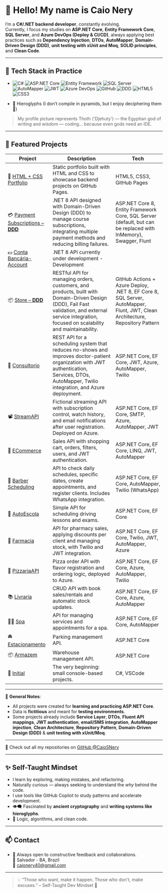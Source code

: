 # 👋 Hello! My name is Caio Nery

I’m a **C#/.NET backend developer**, constantly evolving.  
Currently, I focus my studies on **ASP.NET Core**, **Entity Framework Core**, **SQL Server**, and **Azure DevOps (Deploy & CI/CD)**, always applying best practices such as **Dependency Injection**, **DTOs**, **AutoMapper**, **Domain-Driven Design (DDD)**, **unit testing with xUnit and Moq**, **SOLID principles**, and **Clean Code**.

---

## 🧠 Tech Stack in Practice

- ![C#](https://img.shields.io/badge/C%23-.NET%208-512BD4?style=for-the-badge&logo=dotnet)
![ASP.NET Core](https://img.shields.io/badge/ASP.NET%20Core-Web%20API-512BD4?style=for-the-badge&logo=dotnet)
![Entity Framework](https://img.shields.io/badge/Entity%20Framework-Core-512BD4?style=for-the-badge&logo=nuget)
![SQL Server](https://img.shields.io/badge/SQL%20Server-DB-CC2927?style=for-the-badge&logo=microsoftsqlserver)
![AutoMapper](https://img.shields.io/badge/AutoMapper-Mapping-orange?style=for-the-badge)
![JWT](https://img.shields.io/badge/JWT-Auth-black?style=for-the-badge&logo=jsonwebtokens)
![Azure DevOps](https://img.shields.io/badge/Azure-DevOps-0078D7?style=for-the-badge&logo=azuredevops)
![GitHub](https://img.shields.io/badge/GitHub-Code-181717?style=for-the-badge&logo=github)
![DDD](https://img.shields.io/badge/DDD-Domain--Driven--Design-blueviolet?style=for-the-badge)
![HTML5](https://img.shields.io/badge/HTML5-Structure-E34F26?style=for-the-badge&logo=html5)
![CSS3](https://img.shields.io/badge/CSS3-Style-1572B6?style=for-the-badge&logo=css3)

- 🐍 Hieroglyphs (I don’t compile in pyramids, but I enjoy deciphering them 🏺)  
> My profile picture represents Thoth ('Djehuty') — the Egyptian god of writing and wisdom — coding… because even gods need an IDE.

---

## 📂 Featured Projects

| Project | Description | Tech |
|--------|-------------|------|
| 🎨 [HTML + CSS Portfolio](https://caiosnery.github.io/portfolio-html-css/) | Static portfolio built with HTML and CSS to showcase backend projects on GitHub Pages. | HTML5, CSS3, GitHub Pages |
| 💳 [Payment Subscriptions – **DDD**](https://github.com/CaioSNery/Payment-DDD) | .NET 8 API designed with Domain-Driven Design (DDD) to manage course subscriptions, integrating multiple payment methods and reducing billing failures. | ASP.NET Core 8, Entity Framework Core, SQL Server (default, but can be replaced with InMemory), Swagger, Flunt |
| 💵 [Conta Bancária-Account](https://github.com/CaioSNery/ContaBancaria) | .NET 8 API currently under development - Development |
| 📦 [Store – **DDD**](https://github.com/CaioSNery/Store-DDD) | RESTful API for managing orders, customers, and products, built with Domain-Driven Design (DDD), Fail Fast validation, and external service integration, focused on scalability and maintainability. | GitHub Actions + Azure Deploy, .NET 8, EF Core 8, SQL Server, AutoMapper, Flunt, JWT, Clean Architecture, Repository Pattern |
| 🔬 [Consultorio](https://github.com/CaioSNery/Consultorio_API) | REST API for a scheduling system that reduces no-shows and improves doctor-patient organization with JWT authentication, Services, DTOs, AutoMapper, Twilio integration, and Azure deployment. | ASP.NET Core, EF Core, JWT, Azure, AutoMapper, Twilio |
| 📽️ [StreamAPI](https://github.com/CaioSNery/StreamAPI) | Fictional streaming API with subscription control, watch history, and email notifications after user registration. Deployed on Azure. | ASP.NET Core, EF Core, SMTP, Azure, AutoMapper, JWT |
| 🛒 [ECommerce](https://github.com/CaioSNery/ECommerceAPI) | Sales API with shopping cart, orders, filters, users, and JWT authentication. | ASP.NET Core, EF Core, LINQ, JWT, AutoMapper |
| 💈 [Barber Scheduling](https://github.com/CaioSNery/Barber-Scheduling) | API to check daily schedules, specific dates, create appointments, and register clients. Includes WhatsApp integration. | ASP.NET Core, EF Core, AutoMapper, Twilio (WhatsApp) |
| 🚗 [AutoEscola](https://github.com/CaioSNery/AgendamentoAutoEscolaProva) | Simple API for scheduling driving lessons and exams. | ASP.NET Core, EF Core |
| 💊 [Farmacia](https://github.com/CaioSNery/FarmaciaAPI) | API for pharmacy sales, applying discounts per client and managing stock, with Twilio and JWT integration. | ASP.NET Core, EF Core, Twilio, JWT, AutoMapper, Azure |
| 🍕 [PizzariaAPI](https://github.com/CaioSNery/PizzariaAPI) | Pizza order API with flavor registration and ordering logic, deployed to Azure. | ASP.NET Core, EF Core, Azure, AutoMapper, Twilio |
| 📚 [Livraria](https://github.com/CaioSNery/LivrariaAPI) | CRUD API with book sales/rentals and automatic stock updates. | ASP.NET Core, EF Core, Azure, AutoMapper |
| 💆🏻 [Spa](https://github.com/CaioSNery/SpaAPI) | API for managing services and appointments for a spa. | ASP.NET Core, EF Core, AutoMapper |
| 🚘 [Estacionamento](https://github.com/CaioSNery/EstacionamentoAPI) | Parking management API. | ASP.NET Core |
| 📦 [Armazem](https://github.com/CaioSNery/ArmazemAPI) | Warehouse management API. | ASP.NET Core |
| 🌅 [Initial](https://github.com/CaioSNery/Initial) | The very beginning: small console-based projects. | C#, VSCode |

---

📌 **General Notes**:

- All projects were created for **learning and practicing ASP.NET Core**.  
- Data is **fictitious** and meant for **testing environments**.  
- Some projects already include **Service Layer**, **DTOs**, **Fluent API mappings**, **JWT authentication**, **email/SMS integration**, **AutoMapper injection**, **Clean Architecture**, **Repository Pattern**, **Domain-Driven Design (DDD)** & **unit testing with xUnit/Moq**.  

---

🚀 Check out all my repositories on [GitHub @CaioSNery](https://github.com/CaioSNery)

---

## ✨ Self-Taught Mindset

- I learn by exploring, making mistakes, and refactoring.  
- Naturally curious — always seeking to understand the *why* behind the code.  
- I use tools like GitHub Copilot to study patterns and accelerate development.  
- 👁️‍🗨️ Fascinated by **ancient cryptography** and **writing systems like hieroglyphs**.  
- 🧠 Logic, algorithms, and clean code.  

---

## 📫 Contact

- 💬 Always open to constructive feedback and collaborations.  
📍 Salvador - BA, Brazil  
📧 caionery40@gmail.com  

---

> 💡 “Those who want, make it happen. Those who don’t, make excuses.” – Self-Taught Dev Mindset 🚀

